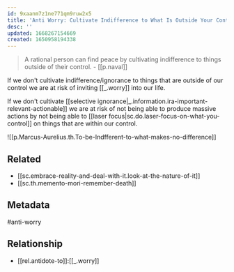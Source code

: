 ```yaml
---
id: 9xaanm7z1ne771qm9ruw2x5
title: 'Anti Worry: Cultivate Indifference to What Is Outside Your Control'
desc: ''
updated: 1668267154669
created: 1650958194338
---
```


> A rational person can find peace by cultivating indifference to things outside of their control. - [[p.naval]]

If we don't cultivate indifference/ignorance to things that are outside of our control we are at risk of inviting [[_.worry]] into our life. 

If we don't cultivate [[selective ignorance|_.information.ira-important-relevant-actionable]] we are at risk of not being able to produce massive actions by not being able to [[laser focus|sc.do.laser-focus-on-what-you-control]] on things that are within our control.

![[p.Marcus-Aurelius.th.To-be-Indfferent-to-what-makes-no-difference]]

## Related
* [[sc.embrace-reality-and-deal-with-it.look-at-the-nature-of-it]]
* [[sc.th.memento-mori-remember-death]]

## Metadata
#anti-worry

## Relationship
- [[rel.antidote-to]]:[[_.worry]]
